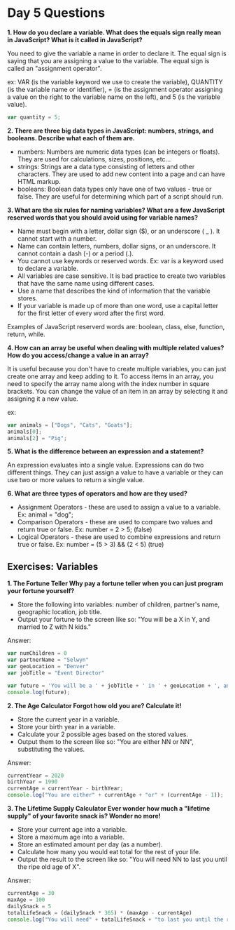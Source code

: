 # Day 5 Questions

**1.  How do you declare a variable. What does the equals sign really mean in JavaScript? What is it called in JavaScript?**  

You need to give the variable a name in order to declare it. The equal sign is saying that you are assigning a value to the variable. The equal sign is called  an "assignment operator".

ex:  VAR (is the variable keyword we use to create the variable), QUANTITY (is the variable name or identifier), = (is the assignment operator assigning a value on the right to the variable name on the left), and 5 (is the variable value).
```javascript
var quantity = 5;  
```
**2.  There are three big data types in JavaScript: numbers, strings, and booleans. Describe what each of them are.**  

* numbers: Numbers are numeric data types (can be integers or floats). They are used for calculations, sizes, positions, etc...
* strings: Strings are a data type consisting of letters and other characters. They are used to add new content into a page and can have HTML markup.
* booleans: Boolean data types only have one of two values - true or false. They are useful for determining which part of a script should run.

**3.  What are the six rules for naming variables? What are a few JavaScript reserved words that you should avoid using for variable names?**  

* Name must begin with a letter, dollar sign ($), or an underscore ( _ ). It cannot start with a number.
* Name can contain letters, numbers, dollar signs, or an underscore. It cannot contain a dash (-) or a period (.).
* You cannot use keywords or reserved words. Ex: var is a keyword used to declare a variable.
* All variables are case sensitive. It is bad practice to create two variables that have the same name using different cases.
* Use a name that describes the kind of information that the variable stores.
* If your variable is made up of more than one word, use a capital letter for the first letter of every word after the first word.

Examples of JavaScript reserverd words are: boolean, class, else, function, return, while.  

**4.  How can an array be useful when dealing with multiple related values? How do you access/change a value in an array?**    

It is useful because you don't have to create multiple variables, you can just create one array and keep adding to it. To access items in an array, you need to specify the array name along with the index number in square brackets. You can change the value of an item in an array by selecting it and assigning it a new value.

ex:
```javascript
var animals = ["Dogs", "Cats", "Goats"];
animals[0];
animals[2] = "Pig";
```  

**5.  What is the difference between an expression and a statement?**  

An expression evaluates into a single value. Expressions can do two different things. They can just assign a value to have a variable or they can use two or more values to return a single value.


**6.  What are three types of operators and how are they used?**  

* Assignment Operators - these are used to assign a value to a variable. Ex: animal = "dog";
* Comparison Operators - these are used to compare two values and return true or false. Ex: number = 2 > 5; (false)
* Logical Operators - these are used to combine expressions and return true or false. Ex: number = (5 > 3) && (2 < 5) (true)

## Exercises: Variables

**1. The Fortune Teller
Why pay a fortune teller when you can just program your fortune yourself?**

* Store the following into variables: number of children, partner's name, geographic location, job title.
* Output your fortune to the screen like so: "You will be a X in Y, and married to Z with N kids."

Answer:  

```javascript
var numChildren = 0
var partnerName = "Selwyn"
var geoLocation = "Denver"
var jobTitle = "Event Director"

var future = 'You will be a ' + jobTitle + ' in ' + geoLocation + ', and married to ' + partnerName + 'with' + numChildren +'kids.';
console.log(future);
```

**2. The Age Calculator
Forgot how old you are? Calculate it!**

* Store the current year in a variable.
* Store your birth year in a variable.
* Calculate your 2 possible ages based on the stored values.
* Output them to the screen like so: "You are either NN or NN", substituting the values.

Answer:  

```javascript
currentYear = 2020
birthYear = 1990
currentAge = currentYear - birthYear;
console.log("You are either" + currentAge + "or" + (currentAge - 1));
```

**3. The Lifetime Supply Calculator
Ever wonder how much a "lifetime supply" of your favorite snack is? Wonder no more!**

* Store your current age into a variable.
* Store a maximum age into a variable.
* Store an estimated amount per day (as a number).
* Calculate how many you would eat total for the rest of your life.
* Output the result to the screen like so: "You will need NN to last you until the ripe old age of X".

Answer:
```javascript
currentAge = 30
maxAge = 100
dailySnack = 5
totalLifeSnack = (dailySnack * 365) * (maxAge - currentAge)
console.log("You will need" + totalLifeSnack + "to last you until the ripe old age of" + maxAge)
